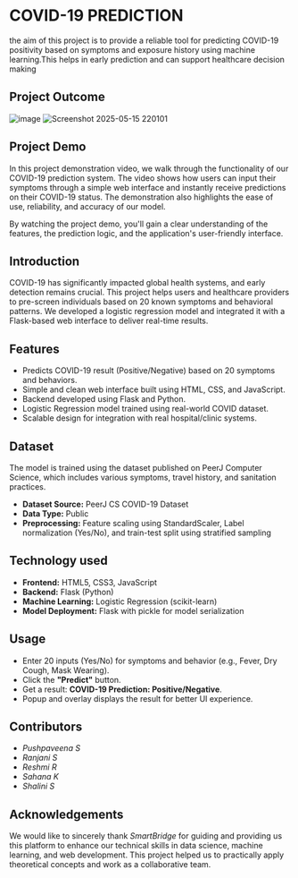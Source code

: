 # COVID-19 PREDICTION

the aim of this project is to provide a reliable tool for predicting COVID-19 positivity based on symptoms and exposure history using machine learning.This helps in early prediction and can support healthcare decision making

## Project Outcome
![image](https://github.com/user-attachments/assets/cc56a9bd-0bf3-4588-99b2-f858c3db94b0)
![Screenshot 2025-05-15 220101](https://github.com/user-attachments/assets/667736d8-c522-43ab-87b6-a0c4f0554c2b)


## Project Demo
In this project demonstration video, we walk through the functionality of our COVID-19 prediction system. The video shows how users can input their symptoms through a simple web interface and instantly receive predictions on their COVID-19 status. The demonstration also highlights the ease of use, reliability, and accuracy of our model.

By watching the project demo, you'll gain a clear understanding of the features, the prediction logic, and the application's user-friendly interface.

## Introduction
COVID-19 has significantly impacted global health systems, and early detection remains crucial. This project helps users and healthcare providers to pre-screen individuals based on 20 known symptoms and behavioral patterns. We developed a logistic regression model and integrated it with a Flask-based web interface to deliver real-time results.

## Features
- Predicts COVID-19 result (Positive/Negative) based on 20 symptoms and behaviors.
- Simple and clean web interface built using HTML, CSS, and JavaScript.
- Backend developed using Flask and Python.
- Logistic Regression model trained using real-world COVID dataset.
- Scalable design for integration with real hospital/clinic systems.

## Dataset
The model is trained using the dataset published on PeerJ Computer Science, which includes various symptoms, travel history, and sanitation practices.

- **Dataset Source:** PeerJ CS COVID-19 Dataset
- **Data Type:** Public
- **Preprocessing:** Feature scaling using StandardScaler, Label normalization (Yes/No), and train-test split using stratified sampling
## Technology used
- **Frontend:** HTML5, CSS3, JavaScript
- **Backend:** Flask (Python)
- **Machine Learning:** Logistic Regression (scikit-learn)
- **Model Deployment:** Flask with pickle for model serialization

## Usage
- Enter 20 inputs (Yes/No) for symptoms and behavior (e.g., Fever, Dry Cough, Mask Wearing).
- Click the **"Predict"** button.
- Get a result: **COVID-19 Prediction: Positive/Negative**.
- Popup and overlay displays the result for better UI experience.

## Contributors


- *Pushpaveena S*
- *Ranjani S*
- *Reshmi R*
- *Sahana K*
- *Shalini S*

## Acknowledgements


We would like to sincerely thank *SmartBridge* for guiding and providing us this platform to enhance our technical skills in data science, machine learning, and web development. This project helped us to practically apply theoretical concepts and work as a collaborative team.
